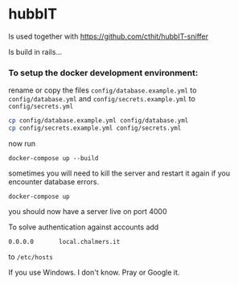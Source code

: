 hubbIT
======
Is used together with https://github.com/cthit/hubbIT-sniffer

Is build in rails...

### To setup the docker development environment:

rename or copy the files `config/database.example.yml` to `config/database.yml` and `config/secrets.example.yml` to `config/secrets.yml`

``` bash
cp config/database.example.yml config/database.yml
cp config/secrets.example.yml config/secrets.yml
```

now run
```
docker-compose up --build
```

sometimes you will need to kill the server and restart it again if you encounter database errors.

```
docker-compose up
```

you should now have a server live on port 4000

To solve authentication against accounts add

```
0.0.0.0       local.chalmers.it
```
to `/etc/hosts`

If you use Windows. I don't know. Pray or Google it.
